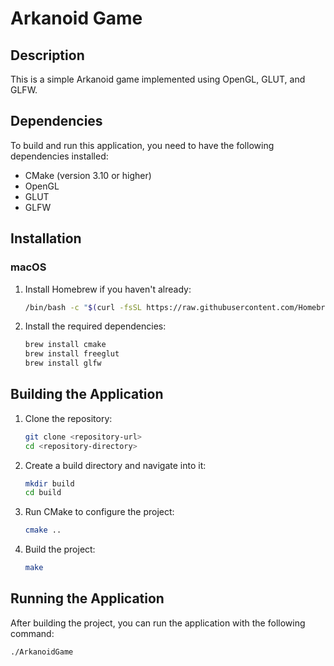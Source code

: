 # Arkanoid Game

## Description
This is a simple Arkanoid game implemented using OpenGL, GLUT, and GLFW.

## Dependencies
To build and run this application, you need to have the following dependencies installed:

- CMake (version 3.10 or higher)
- OpenGL
- GLUT
- GLFW

## Installation

### macOS
1. Install Homebrew if you haven't already:
    ```sh
    /bin/bash -c "$(curl -fsSL https://raw.githubusercontent.com/Homebrew/install/HEAD/install.sh)"
    ```

2. Install the required dependencies:
    ```sh
    brew install cmake
    brew install freeglut
    brew install glfw
    ```

## Building the Application
1. Clone the repository:
    ```sh
    git clone <repository-url>
    cd <repository-directory>
    ```

2. Create a build directory and navigate into it:
    ```sh
    mkdir build
    cd build
    ```

3. Run CMake to configure the project:
    ```sh
    cmake ..
    ```

4. Build the project:
    ```sh
    make
    ```

## Running the Application
After building the project, you can run the application with the following command:
```sh
./ArkanoidGame